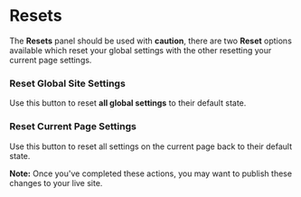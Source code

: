 # Resets #

The **Resets** panel should be used with **caution**, there are two **Reset** options available which reset your global settings with the other resetting your current page settings.

### Reset Global Site Settings ###

Use this button to reset **all global settings** to their default state. 

### Reset Current Page Settings ###

Use this button to reset all settings on the current page back to their default state.

**Note:** Once you've completed these actions, you may want to publish these changes to your live site.